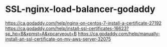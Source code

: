 # SSL-nginx-load-balancer-godaddy
https://ca.godaddy.com/help/nginx-on-centos-7-install-a-certificate-27192
https://ca.godaddy.com/help/install-ssl-certificates-16623?sp_hp=B&xpmst=A&xpcarveout=B
https://ca.godaddy.com/help/manually-install-an-ssl-certificate-on-my-aws-server-32075
